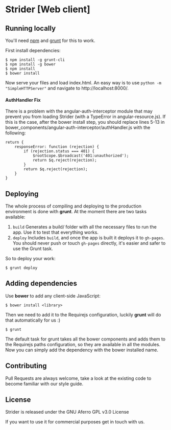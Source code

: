 # Strider [Web client]

## Running locally
You'll need [npm](http://nodejs.org/download/) and [grunt](http://gruntjs.com/installing-grunt) for this to work.

First install dependencies:

```
$ npm install -g grunt-cli
$ npm install -g bower
$ npm install
$ bower install
```

Now serve your files and load index.html. An easy way is to use `python -m "SimpleHTTPServer"` and navigate to http://localhost:8000/.

#### AuthHandler Fix

There is a problem with the angular-auth-interceptor module that may prevent you from loading Strider (with a TypeError in angular-resource.js). If this is the case, after the bower install step, you should replace lines 5-13 in bower_components/angular-auth-interceptor/authHandler.js with the following:

```
return {
	responseError: function (rejection) {
		if (rejection.status === 401) {
			$rootScope.$broadcast('401:unauthorized');
			return $q.reject(rejection);
		}
		return $q.reject(rejection);
	}
}
```

## Deploying
The whole process of compiling and deploying to the production environment is done with **grunt**. At the moment there are two tasks available:

1. `build` Generates a build/ folder with all the necessary files to run the app. Use it to test that everything works.
2. `deploy` Includes `build`, and once the app is built it deploys it to `gh-pages`. You should never push or touch `gh-pages` directly, it's easier and safer to use the Grunt task.

So to deploy your work:

```
$ grunt deploy
```

## Adding dependencies
Use **bower** to add any client-side JavaScript:

```
$ bower install <library>
```

Then we need to add it to the Requirejs configuration, luckily **grunt** will do that automatically for us :)

```
$ grunt
```

The default task for grunt takes all the bower components and adds them to the Requirejs paths configuration, so they are available in all the modules.
Now you can simply add the dependency with the bower installed name.

## Contributing
Pull Requests are always welcome, take a look at the existing code to become familiar with our style guide.

## License
Strider is released under the GNU Aferro GPL v3.0 License

If you want to use it for commercial purposes get in touch with us.
